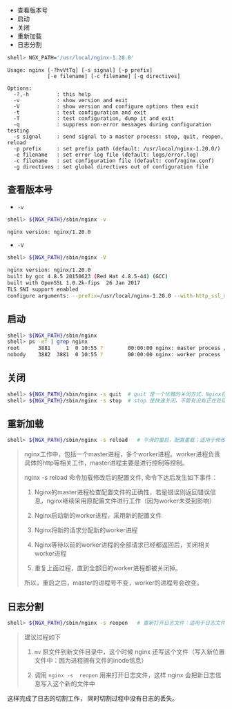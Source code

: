 - 查看版本号
- 启动
- 关闭
- 重新加载
- 日志分割

```sh
shell> NGX_PATH='/usr/local/nginx-1.20.0'
```

```x
Usage: nginx [-?hvVtTq] [-s signal] [-p prefix]
             [-e filename] [-c filename] [-g directives]

Options:
  -?,-h         : this help
  -v            : show version and exit
  -V            : show version and configure options then exit
  -t            : test configuration and exit
  -T            : test configuration, dump it and exit
  -q            : suppress non-error messages during configuration testing
  -s signal     : send signal to a master process: stop, quit, reopen, reload
  -p prefix     : set prefix path (default: /usr/local/nginx-1.20.0/)
  -e filename   : set error log file (default: logs/error.log)
  -c filename   : set configuration file (default: conf/nginx.conf)
  -g directives : set global directives out of configuration file
```

## 查看版本号

- `-v`

```sh
shell> ${NGX_PATH}/sbin/nginx -v

nginx version: nginx/1.20.0
```

- `-V`

```sh
shell> ${NGX_PATH}/sbin/nginx -V

nginx version: nginx/1.20.0
built by gcc 4.8.5 20150623 (Red Hat 4.8.5-44) (GCC) 
built with OpenSSL 1.0.2k-fips  26 Jan 2017
TLS SNI support enabled
configure arguments: --prefix=/usr/local/nginx-1.20.0 --with-http_ssl_module --with-http_stub_status_module --with-http_gzip_static_module
```

## 启动

```sh
shell> ${NGX_PATH}/sbin/nginx
shell> ps -ef | grep nginx 
root      3881     1  0 10:55 ?        00:00:00 nginx: master process /usr/local/nginx-1.20.0/sbin/nginx
nobody    3882  3881  0 10:55 ?        00:00:00 nginx: worker process
```

## 关闭

```sh
shell> ${NGX_PATH}/sbin/nginx -s quit  # quit 是一个优雅的关闭方式，Nginx在退出前完成已经接受的连接请求。
shell> ${NGX_PATH}/sbin/nginx -s stop  # stop 是快速关闭，不管有没有正在处理的请求。
```

## 重新加载

```sh
shell> ${NGX_PATH}/sbin/nginx -s reload   # 平滑的重启，配置重载；适用于修改配置文件生效
```

> nginx工作中，包括一个master进程，多个worker进程。worker进程负责具体的http等相关工作，master进程主要是进行控制等控制。 
> 
> nginx -s  reload 命令加载修改后的配置文件, 命令下达后发生如下事件：
> 
> 1. Nginx的master进程检查配置文件的正确性，若是错误则返回错误信息，nginx继续采用原配置文件进行工作（因为worker未受到影响）
> 
> 2. Nginx启动新的worker进程，采用新的配置文件
> 
> 3. Nginx将新的请求分配新的worker进程
> 
> 4. Nginx等待以前的worker进程的全部请求已经都返回后，关闭相关worker进程
> 
> 5. 重复上面过程，直到全部旧的worker进程都被关闭掉。
> 
> 所以，重启之后，master的进程号不变，worker的进程号会改变。


## 日志分割

```sh
shell> ${NGX_PATH}/sbin/nginx -s reopen   # 重新打开日志文件：适用于日志文件太大了，切换日志文件使用
```

> 建议过程如下
> 
> 1. `mv` 原文件到新文件目录中，这个时候 nginx 还写这个文件（写入新位置文件中：因为进程拥有文件的inode信息）
> 
> 2. 调用 `nginx -s  reopen` 用来打开日志文件，这样 nginx 会把新日志信息写入这个新的文件中

这样完成了日志的切割工作， 同时切割过程中没有日志的丢失。